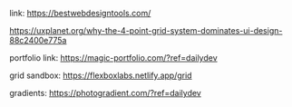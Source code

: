 link: https://bestwebdesigntools.com/

https://uxplanet.org/why-the-4-point-grid-system-dominates-ui-design-88c2400e775a

portfolio link: https://magic-portfolio.com/?ref=dailydev

grid sandbox: https://flexboxlabs.netlify.app/grid

gradients: https://photogradient.com/?ref=dailydev